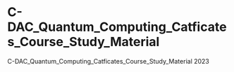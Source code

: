 # C-DAC_Quantum_Computing_Catficates_Course_Study_Material
C-DAC_Quantum_Computing_Catficates_Course_Study_Material 2023
